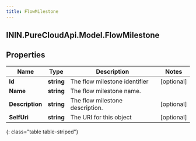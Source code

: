 ```yaml
---
title: FlowMilestone
---
```

## ININ.PureCloudApi.Model.FlowMilestone

## Properties

|Name | Type | Description | Notes|
|------------ | ------------- | ------------- | -------------|
| **Id** | **string** | The flow milestone identifier | [optional] |
| **Name** | **string** | The flow milestone name. | |
| **Description** | **string** | The flow milestone description. | [optional] |
| **SelfUri** | **string** | The URI for this object | [optional] |
{: class="table table-striped"}


